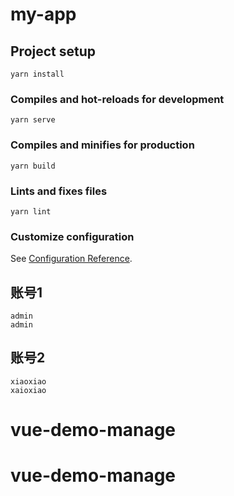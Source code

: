 # my-app

## Project setup
```
yarn install
```

### Compiles and hot-reloads for development
```
yarn serve
```

### Compiles and minifies for production
```
yarn build
```

### Lints and fixes files
```
yarn lint
```

### Customize configuration
See [Configuration Reference](https://cli.vuejs.org/config/).


## 账号1
```
admin
admin
```

## 账号2
```
xiaoxiao
xaioxiao
```
# vue-demo-manage
# vue-demo-manage
